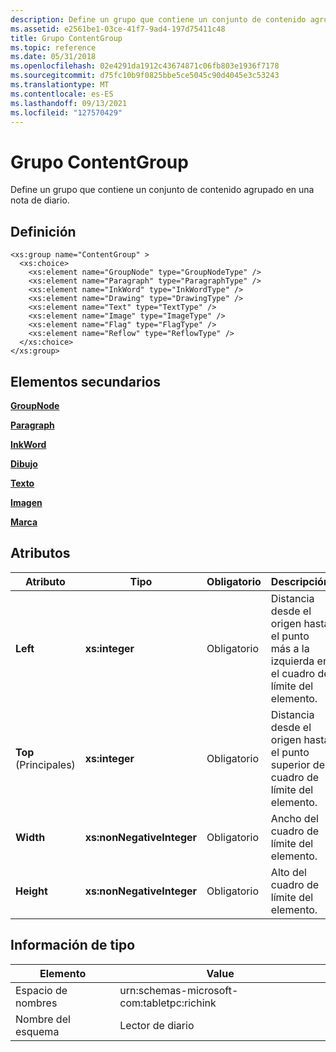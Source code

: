 ```yaml
---
description: Define un grupo que contiene un conjunto de contenido agrupado en una nota de diario.
ms.assetid: e2561be1-03ce-41f7-9ad4-197d75411c48
title: Grupo ContentGroup
ms.topic: reference
ms.date: 05/31/2018
ms.openlocfilehash: 02e4291da1912c43674871c06fb803e1936f7178
ms.sourcegitcommit: d75fc10b9f0825bbe5ce5045c90d4045e3c53243
ms.translationtype: MT
ms.contentlocale: es-ES
ms.lasthandoff: 09/13/2021
ms.locfileid: "127570429"
---
```

# <a name="contentgroup-group"></a>Grupo ContentGroup

Define un grupo que contiene un conjunto de contenido agrupado en una nota de diario.

## <a name="definition"></a>Definición

``` syntax
<xs:group name="ContentGroup" >
  <xs:choice>
    <xs:element name="GroupNode" type="GroupNodeType" />
    <xs:element name="Paragraph" type="ParagraphType" />
    <xs:element name="InkWord" type="InkWordType" />
    <xs:element name="Drawing" type="DrawingType" />
    <xs:element name="Text" type="TextType" />
    <xs:element name="Image" type="ImageType" />
    <xs:element name="Flag" type="FlagType" />
    <xs:element name="Reflow" type="ReflowType" />
  </xs:choice>
</xs:group>
```

## <a name="child-elements"></a>Elementos secundarios

[**GroupNode**](groupnode-element.md)

[**Paragraph**](paragraph-element.md)

[**InkWord**](inkword-element.md)

[**Dibujo**](drawing-element.md)

[**Texto**](text-element.md)

[**Imagen**](docimage-element.md)

[**Marca**](flag-element.md)

## <a name="attributes"></a>Atributos



| Atributo  | Tipo                      | Obligatorio | Descripción                                                                                        | PossibleValues                       |
|------------|---------------------------|----------|----------------------------------------------------------------------------------------------------|--------------------------------------|
| **Left**   | **xs:integer**            | Obligatorio | Distancia desde el origen hasta el punto más a la izquierda en el cuadro de límite del elemento.<br/> | Cualquier número entero.<br/>              |
| **Top** (Principales)    | **xs:integer**            | Obligatorio | Distancia desde el origen hasta el punto superior del cuadro de límite del elemento.<br/>  | Cualquier número entero.<br/>              |
| **Width**  | **xs:nonNegativeInteger** | Obligatorio | Ancho del cuadro de límite del elemento.<br/>                                          | Cualquier entero no negativo.<br/> |
| **Height** | **xs:nonNegativeInteger** | Obligatorio | Alto del cuadro de límite del elemento.<br/>                                         | Cualquier entero no negativo.<br/> |



 

## <a name="type-information"></a>Información de tipo



|  Elemento     | Value                                                     |
|-------------|--------------------------------------------|
| Espacio de nombres   | urn:schemas-microsoft-com:tabletpc:richink |
| Nombre del esquema | Lector de diario                             |



 

 

 




